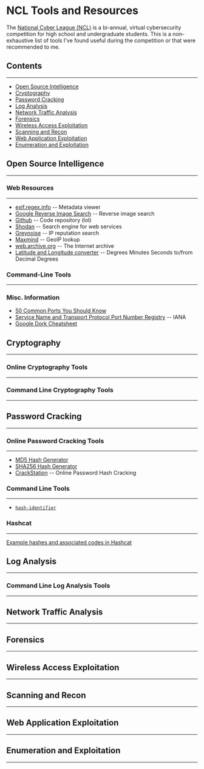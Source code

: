 # NCL Tools and Resources
The [National Cyber League (NCL)](https://nationalcyberleague.org/) is a bi-annual, virtual cybersecurity competition for high school and undergraduate students. 
This is a non-exhaustive list of tools I've found useful during the competition or that were recommended to me.

## Contents
---
- [Open Source Intelligence](/##Open-Source-Intelligence)
- [Cryptography](/##Cryptography)
- [Password Cracking](/##Password-Cracking)
- [Log Analysis](/##Log-Analysis)
- [Network Traffic Analysis](/##Network-Traffic-Analysis)
- [Forensics](/##Forensics)
- [Wireless Access Exploitation](/##Wireless-Access-Exploitation)
- [Scanning and Recon](/##Scanning-and-Recon)
- [Web Application Exploitation](/##Web-Application-Exploitation)
- [Enumeration and Exploitation](/##Enumeration-and-Exploitation)


## Open Source Intelligence
---
### Web Resources
---
- [exif.regex.info](exif.regex.info) -- Metadata viewer
- [Google Reverse Image Search](images.google.com) -- Reverse image search
- [Github](github.com) -- Code repository (lol)
- [Shodan](shodan.io) -- Search engine for web services
- [Greynoise](greynoise.io) -- IP reputation search
- [Maxmind](maxmind.com) -- GeoIP lookup
- [web.archive.org](web.archive.org) -- The Internet archive
- [Latitude and Longitude converter](https://www.fcc.gov/media/radio/dms-decimal) -- Degrees Minutes Seconds to/from Decimal Degrees
### Command-Line Tools
---
### Misc. Information
- [50 Common Ports You Should Know](https://www.geeksforgeeks.org/50-common-ports-you-should-know/#)
- [Service Name and Transport Protocol Port Number Registry](https://www.iana.org/assignments/service-names-port-numbers/service-names-port-numbers.xhtml) -- IANA
- [Google Dork Cheatsheet](https://gist.github.com/sundowndev/283efaddbcf896ab405488330d1bbc06)


## Cryptography
---
### Online Cryptography Tools
---
### Command Line Cryptography Tools
---


## Password Cracking
---
### Online Password Cracking Tools
--- 
- [MD5 Hash Generator](https://www.md5hashgenerator.com/)
- [SHA256 Hash Generator](https://emn178.github.io/online-tools/sha256.html)
- [CrackStation](https://crackstation.net/) -- Online Password Hash Cracking
### Command Line Tools
---
- [`hash-identifier`](https://www.kali.org/tools/hash-identifier/)
### Hashcat
---
[Example hashes and associated codes in Hashcat](https://hashcat.net/wiki/doku.php?id=example_hashes)




## Log Analysis
---
### Command Line Log Analysis Tools
---




## Network Traffic Analysis
---




## Forensics
---




## Wireless Access Exploitation
---




## Scanning and Recon
---




## Web Application Exploitation
---



## Enumeration and Exploitation
---




